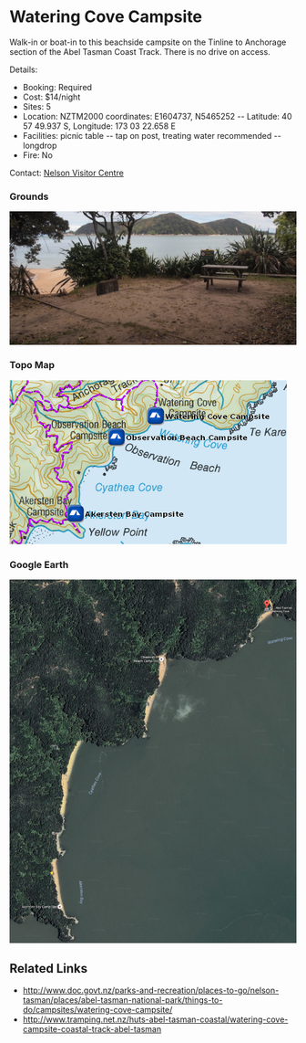 # Watering Cove Campsite

Walk-in or boat-in to this beachside campsite on the Tinline to Anchorage section of the Abel Tasman Coast Track. There is no drive on access.

Details:
* Booking: Required
* Cost: $14/night
* Sites: 5
* Location: NZTM2000 coordinates: E1604737, N5465252 -- Latitude: 40 57 49.937 S, Longitude: 173 03 22.658 E
* Facilities: picnic table -- tap on post, treating water recommended -- longdrop
* Fire: No

Contact: [Nelson Visitor Centre](contacts.md#nelson-visitor-centre)

### Grounds
![Grounds](assets/watering-cove-campsite-grounds.jpg)

### Topo Map
![Topo Map](assets/watering-cove-campsite-topo-map.jpg)

### Google Earth
![Google Earth](assets/watering-cove-campsite-google-earth-map.jpg)

## Related Links
* http://www.doc.govt.nz/parks-and-recreation/places-to-go/nelson-tasman/places/abel-tasman-national-park/things-to-do/campsites/watering-cove-campsite/
* http://www.tramping.net.nz/huts-abel-tasman-coastal/watering-cove-campsite-coastal-track-abel-tasman